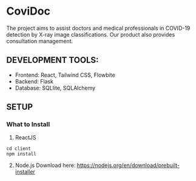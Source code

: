 # CoviDoc
The project aims to assist doctors and medical professionals in COVID-19 detection by X-ray image classifications. Our product also provides consultation management.

## DEVELOPMENT TOOLS:
- Frontend: React, Tailwind CSS, Flowbite
- Backend: Flask
- Database: SQLlite, SQLAlchemy

## SETUP
### What to Install
1. ReactJS
```
cd client
npm install
```

2. Node.js
Download here: https://nodejs.org/en/download/prebuilt-installer
